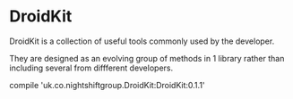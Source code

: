# DroidKit

DroidKit is a collection of useful tools commonly used by the developer.

They are designed as an evolving group of methods in 1 library rather than including several from diffferent developers.

compile 'uk.co.nightshiftgroup.DroidKit:DroidKit:0.1.1'
